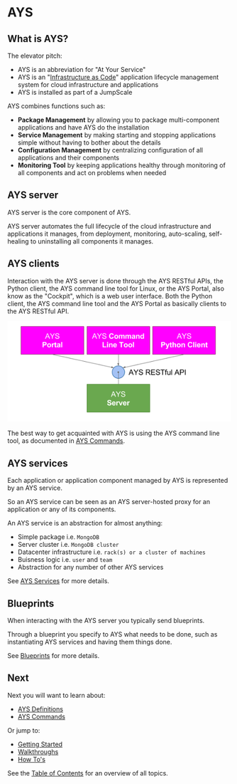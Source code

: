 # AYS

## What is AYS?

The elevator pitch:
- AYS is an abbreviation for "At Your Service"
- AYS is an "[Infrastructure as Code](https://en.wikipedia.org/wiki/Infrastructure_as_Code)" application lifecycle management system for cloud infrastructure and applications
- AYS is installed as part of a JumpScale

AYS combines functions such as:
- **Package Management** by allowing you to package multi-component applications and have AYS do the installation
- **Service Management** by making starting and stopping applications simple without having to bother about the details
- **Configuration Management** by centralizing configuration of all applications and their components
- **Monitoring Tool** by keeping applications healthy through monitoring of all components and act on problems when needed


## AYS server

AYS server is the core component of AYS.

AYS server automates the full lifecycle of the cloud infrastructure and applications it manages, from deployment, monitoring, auto-scaling, self-healing to uninstalling all components it manages.


## AYS clients

Interaction with the AYS server is done through the AYS RESTful APIs, the Python client, the AYS command line tool for Linux, or the AYS Portal, also know as the "Cockpit", which is a web user interface. Both the Python client, the AYS command line tool and the AYS Portal as basically clients to the AYS RESTful API.

![](Images/AYSClients.png)

The best way to get acquainted with AYS is using the AYS command line tool, as documented in [AYS Commands](Commands/README.md).


## AYS services

Each application or application component managed by AYS is represented by an AYS service.

So an AYS service can be seen as an AYS server-hosted proxy for an application or any of its components.

An AYS service is an abstraction for almost anything:

- Simple package i.e. `MongoDB`
- Server cluster i.e. `MongoDB cluster`
- Datacenter infrastructure i.e. `rack(s) or a cluster of machines`
- Buisness logic i.e. `user` and `team`
- Abstraction for any number of other AYS services

See [AYS Services](Definitions/Services.md) for more details.


## Blueprints

When interacting with the AYS server you typically send blueprints.

Through a blueprint you specify to AYS what needs to be done, such as instantiating AYS services and having them things done.

See [Blueprints](Definitions/Blueprints.md) for more details.


## Next

Next you will want to learn about:
- [AYS Definitions](Definitions/README.md)
- [AYS Commands](Commands/README.md)

Or jump to:
- [Getting Started](gettingstarted/README.md)
- [Walkthroughs](walkthroughs/README.md)
- [How To's](Howto/README.md)

See the [Table of Contents](SUMMARY.md) for an overview of all topics.
